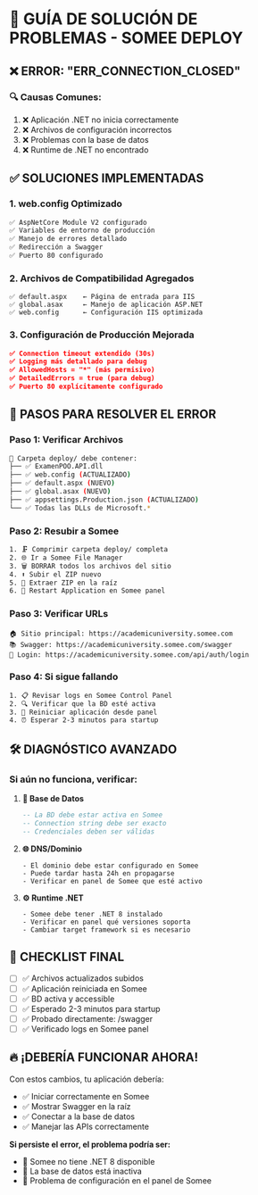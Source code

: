 # 🚨 GUÍA DE SOLUCIÓN DE PROBLEMAS - SOMEE DEPLOY

## ❌ **ERROR: "ERR_CONNECTION_CLOSED"**

### 🔍 **Causas Comunes:**
1. ❌ Aplicación .NET no inicia correctamente
2. ❌ Archivos de configuración incorrectos
3. ❌ Problemas con la base de datos
4. ❌ Runtime de .NET no encontrado

## ✅ **SOLUCIONES IMPLEMENTADAS**

### **1. web.config Optimizado**
```xml
✅ AspNetCore Module V2 configurado
✅ Variables de entorno de producción
✅ Manejo de errores detallado
✅ Redirección a Swagger
✅ Puerto 80 configurado
```

### **2. Archivos de Compatibilidad Agregados**
```
✅ default.aspx    ← Página de entrada para IIS
✅ global.asax     ← Manejo de aplicación ASP.NET
✅ web.config      ← Configuración IIS optimizada
```

### **3. Configuración de Producción Mejorada**
```json
✅ Connection timeout extendido (30s)
✅ Logging más detallado para debug
✅ AllowedHosts = "*" (más permisivo)
✅ DetailedErrors = true (para debug)
✅ Puerto 80 explícitamente configurado
```

## 🚀 **PASOS PARA RESOLVER EL ERROR**

### **Paso 1: Verificar Archivos**
```bash
📁 Carpeta deploy/ debe contener:
├── ✅ ExamenPOO.API.dll
├── ✅ web.config (ACTUALIZADO)
├── ✅ default.aspx (NUEVO)
├── ✅ global.asax (NUEVO)
├── ✅ appsettings.Production.json (ACTUALIZADO)
└── ✅ Todas las DLLs de Microsoft.*
```

### **Paso 2: Resubir a Somee**
```bash
1. 🗜️ Comprimir carpeta deploy/ completa
2. 🌐 Ir a Somee File Manager
3. 🗑️ BORRAR todos los archivos del sitio
4. ⬆️ Subir el ZIP nuevo
5. 📂 Extraer ZIP en la raíz
6. 🔄 Restart Application en Somee panel
```

### **Paso 3: Verificar URLs**
```
🏠 Sitio principal: https://academicuniversity.somee.com
📚 Swagger: https://academicuniversity.somee.com/swagger
🔐 Login: https://academicuniversity.somee.com/api/auth/login
```

### **Paso 4: Si sigue fallando**
```bash
1. 📋 Revisar logs en Somee Control Panel
2. 🔍 Verificar que la BD esté activa
3. 🔄 Reiniciar aplicación desde panel
4. ⏰ Esperar 2-3 minutos para startup
```

## 🛠️ **DIAGNÓSTICO AVANZADO**

### **Si aún no funciona, verificar:**

1. **🔐 Base de Datos**
   ```sql
   -- La BD debe estar activa en Somee
   -- Connection string debe ser exacto
   -- Credenciales deben ser válidas
   ```

2. **🌐 DNS/Dominio**
   ```
   - El dominio debe estar configurado en Somee
   - Puede tardar hasta 24h en propagarse
   - Verificar en panel de Somee que esté activo
   ```

3. **⚙️ Runtime .NET**
   ```
   - Somee debe tener .NET 8 instalado
   - Verificar en panel qué versiones soporta
   - Cambiar target framework si es necesario
   ```

## 🎯 **CHECKLIST FINAL**

- [ ] ✅ Archivos actualizados subidos
- [ ] ✅ Aplicación reiniciada en Somee
- [ ] ✅ BD activa y accessible
- [ ] ✅ Esperado 2-3 minutos para startup
- [ ] ✅ Probado directamente: /swagger
- [ ] ✅ Verificado logs en Somee panel

## 🔥 **¡DEBERÍA FUNCIONAR AHORA!**

Con estos cambios, tu aplicación debería:
- ✅ Iniciar correctamente en Somee
- ✅ Mostrar Swagger en la raíz
- ✅ Conectar a la base de datos
- ✅ Manejar las APIs correctamente

**Si persiste el error, el problema podría ser:**
- 🚫 Somee no tiene .NET 8 disponible
- 🚫 La base de datos está inactiva
- 🚫 Problema de configuración en el panel de Somee
